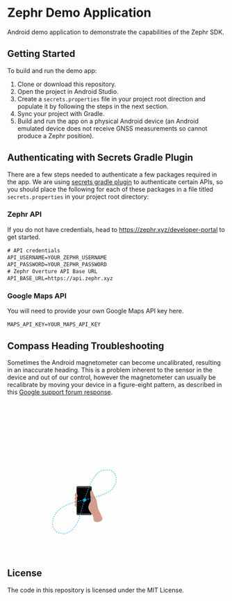 # Zephr Demo Application
Android demo application to demonstrate the capabilities of the Zephr SDK.

## Getting Started

To build and run the demo app:

 1. Clone or download this repository.
 2. Open the project in Android Studio.
 3. Create a `secrets.properties` file in your project root direction and populate it by following the steps in the next section.
 4. Sync your project with Gradle.
 5. Build and run the app on a physical Android device (an Android emulated device does not receive GNSS measurements so cannot produce a Zephr position).

## Authenticating with Secrets Gradle Plugin
 There are a few steps needed to authenticate a few packages required in the app. We are using [secrets gradle plugin](https://github.com/google/secrets-gradle-plugin) to authenticate certain APIs, so you should place the following for each of these packages in a file titled `secrets.properties` in your project root directory:

 ### Zephr API
 If you do not have credentials, head to https://zephr.xyz/developer-portal to get started.
 ```
 # API credentials
API_USERNAME=YOUR_ZEPHR_USERNAME
API_PASSWORD=YOUR_ZEPHR_PASSWORD
# Zephr Overture API Base URL
API_BASE_URL=https://api.zephr.xyz
 ```

 ### Google Maps API
 You will need to provide your own Google Maps API key here.
 ```
 MAPS_API_KEY=YOUR_MAPS_API_KEY
 ```


## Compass Heading Troubleshooting
Sometimes the Android magnetometer can become uncalibrated, resulting in an inaccurate heading. This is a problem inherent to the sensor in the device and out of our control, however the magnetometer can usually be recalibrate by moving your device in a figure-eight pattern, as described in this [Google support forum response](https://support.google.com/maps/thread/5071162?hl=en&msgid=5100167).

![GIF of phone moving in a figure eight pattern](images/figure-eight.gif "Figure Eight Calibration Motion.")

## License
The code in this repository is licensed under the MIT License.
